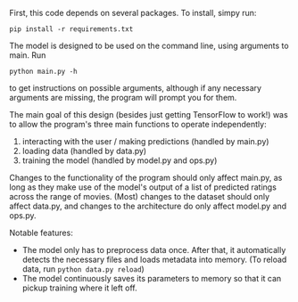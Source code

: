 First, this code depends on several packages. To install, simpy run:

    pip install -r requirements.txt

The model is designed to be used on the command line, using arguments to main.
Run

    python main.py -h
to get instructions on possible arguments, although if any necessary arguments
are missing, the program will prompt you for them.

The main goal of this design (besides just getting TensorFlow to work!) was to
allow the program's three main functions to operate independently:
1. interacting with the user / making predictions (handled by main.py)
2. loading data (handled by data.py)
3. training the model (handled by model.py and ops.py)

Changes to the functionality of the program should only affect main.py,
as long as they make use of the model's output of a list of predicted ratings
across the range of movies. (Most) changes to the dataset should only affect
data.py, and changes to the architecture do only affect model.py and ops.py.

Notable features:
- The model only has to preprocess data once. After that, it automatically
  detects the necessary files and loads metadata into memory. (To reload data, run ``python data.py reload``)
- The model continuously saves its parameters to memory so that it can pickup
  training where it left off.
